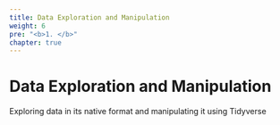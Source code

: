 ```yaml
---
title: Data Exploration and Manipulation
weight: 6
pre: "<b>1. </b>"
chapter: true
---
```

# Data Exploration and Manipulation

Exploring data in its native format and manipulating it using Tidyverse
